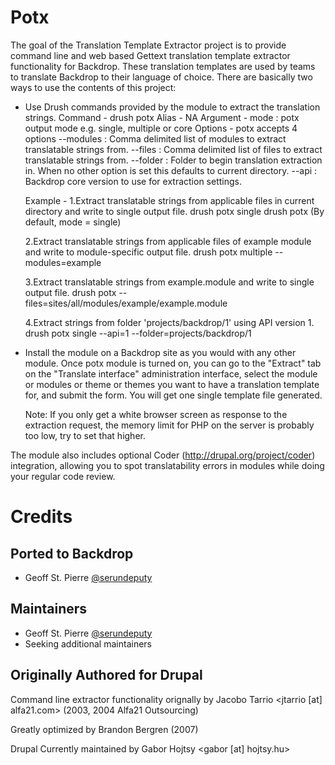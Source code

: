 Potx
================================================================================

The goal of the Translation Template Extractor project is to provide
command line and web based Gettext translation template extractor
functionality for Backdrop. These translation templates are used by
teams to translate Backdrop to their language of choice. There are
basically two ways to use the contents of this project:

 * Use Drush commands provided by the module to extract the translation strings.
     Command - drush potx
     Alias - NA
     Argument - mode : potx output mode e.g. single, multiple or core
     Options - potx accepts 4 options
       --modules : Comma delimited list of modules to extract translatable strings from.
       --files   : Comma delimited list of files to extract translatable strings from.
       --folder  : Folder to begin translation extraction in. When no other option is set this defaults to current directory.
       --api     : Backdrop core version to use for extraction settings.

     Example -
     1.Extract translatable strings from applicable files in current directory and write to single output file.
       drush potx single
       drush potx (By default, mode = single)

     2.Extract translatable strings from applicable files of example module and write to module-specific output file.
       drush potx multiple --modules=example

     3.Extract translatable strings from example.module and write to single output file.
       drush potx --files=sites/all/modules/example/example.module

     4.Extract strings from folder 'projects/backdrop/1' using API version 1.
       drush potx single --api=1 --folder=projects/backdrop/1

 * Install the module on a Backdrop site as you would with any other
   module. Once potx module is turned on, you can go to the
   "Extract" tab on the "Translate interface" administration interface, select
   the module or modules or theme or themes you want to have a translation
   template for, and submit the form. You will get one single template file
   generated.

   Note: If you only get a white browser screen as response to the
   extraction request, the memory limit for PHP on the server is probably
   too low, try to set that higher.

The module also includes optional Coder (http://drupal.org/project/coder)
integration, allowing you to spot translatability errors in modules while
doing your regular code review.

Credits
================================================================================

Ported to Backdrop
---

* Geoff St. Pierre [@serundeputy](https://github.com/serundeputy)

Maintainers
---

* Geoff St. Pierre [@serundeputy](https://github.com/serundeputy)
* Seeking additional maintainers

Originally Authored for Drupal
---

Command line extractor functionality orignally by
  Jacobo Tarrio <jtarrio [at] alfa21.com> (2003, 2004 Alfa21 Outsourcing)

Greatly optimized by
  Brandon Bergren (2007)

Drupal Currently maintained by
  Gabor Hojtsy <gabor [at] hojtsy.hu>
